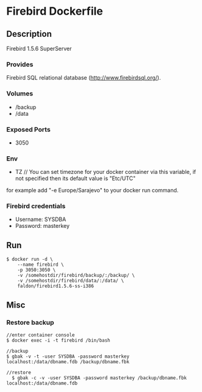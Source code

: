 # Firebird Dockerfile

## Description

Firebird 1.5.6 SuperServer

### Provides

  Firebird SQL relational database (http://www.firebirdsql.org/).

### Volumes

 * /backup
 * /data

### Exposed Ports

 * 3050

### Env

 * TZ // You can set timezone for your docker container via this variable, if not specified then its default value is "Etc/UTC"

for example add "-e Europe/Sarajevo" to your docker run command.

### Firebird credentials

 * Username: SYSDBA
 * Password: masterkey

## Run

	$ docker run -d \
		--name firebird \	
		-p 3050:3050 \
		-v /somehostdir/firebird/backup/:/backup/ \
		-v /somehostdir/firebird/data/:/data/ \
		faldon/firebird1.5.6-ss-i386

## Misc

### Restore backup

	//enter container console
	$ docker exec -i -t firebird /bin/bash

    //backup
    $ gbak -v -t -user SYSDBA -password masterkey localhost:/data/dbname.fdb /backup/dbname.fbk 

    //restore 
	  $ gbak -c -v -user SYSDBA -password masterkey /backup/dbname.fbk localhost:/data/dbname.fdb
